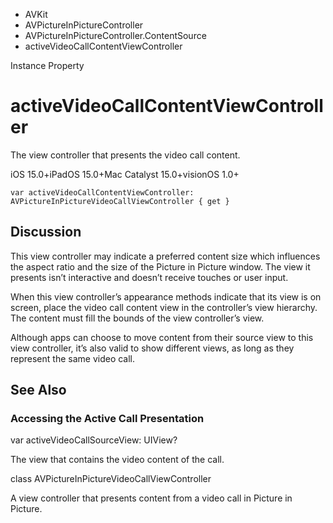 

- AVKit
- AVPictureInPictureController
- AVPictureInPictureController.ContentSource
-  activeVideoCallContentViewController 

Instance Property

# activeVideoCallContentViewController

The view controller that presents the video call content.

iOS 15.0+iPadOS 15.0+Mac Catalyst 15.0+visionOS 1.0+

``` source
var activeVideoCallContentViewController: AVPictureInPictureVideoCallViewController { get }
```

## Discussion

This view controller may indicate a preferred content size which influences the aspect ratio and the size of the Picture in Picture window. The view it presents isn’t interactive and doesn’t receive touches or user input.

When this view controller’s appearance methods indicate that its view is on screen, place the video call content view in the controller’s view hierarchy. The content must fill the bounds of the view controller’s view.

Although apps can choose to move content from their source view to this view controller, it’s also valid to show different views, as long as they represent the same video call.

## See Also

### Accessing the Active Call Presentation

var activeVideoCallSourceView: UIView?

The view that contains the video content of the call.

class AVPictureInPictureVideoCallViewController

A view controller that presents content from a video call in Picture in Picture.

